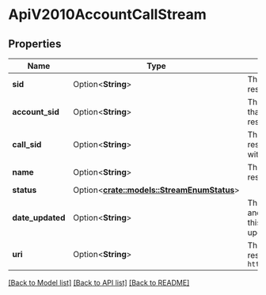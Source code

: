 # ApiV2010AccountCallStream

## Properties

Name | Type | Description | Notes
------------ | ------------- | ------------- | -------------
**sid** | Option<**String**> | The SID of the Stream resource. | [optional]
**account_sid** | Option<**String**> | The SID of the Account that created this resource | [optional]
**call_sid** | Option<**String**> | The SID of the Call the resource is associated with | [optional]
**name** | Option<**String**> | The name of this resource | [optional]
**status** | Option<[**crate::models::StreamEnumStatus**](stream_enum_status.md)> |  | [optional]
**date_updated** | Option<**String**> | The RFC 2822 date and time in GMT that this resource was last updated | [optional]
**uri** | Option<**String**> | The URI of the resource, relative to `https://api.twilio.com` | [optional]

[[Back to Model list]](../README.md#documentation-for-models) [[Back to API list]](../README.md#documentation-for-api-endpoints) [[Back to README]](../README.md)


